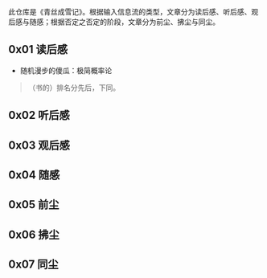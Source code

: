 此仓库是《青丝成雪记》。根据输入信息流的类型，文章分为读后感、听后感、观后感与随感；根据否定之否定的阶段，文章分为前尘、拂尘与同尘。

## 0x01 读后感

- 随机漫步的傻瓜：极简概率论

> （书的）排名分先后，下同。

## 0x02 听后感

## 0x03 观后感

## 0x04 随感

## 0x05 前尘

## 0x06 拂尘

## 0x07 同尘